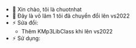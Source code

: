 ﻿- 👋 Xin chào, tôi là chuotnhat
- 👀 Đây là võ lâm 1 tôi đã chuyển đổi lên vs2022
- ⚡ Sửa đổi:
    * Thêm KMp3LibClass khi lên vs2022
- ⚡ Sử dụng:
